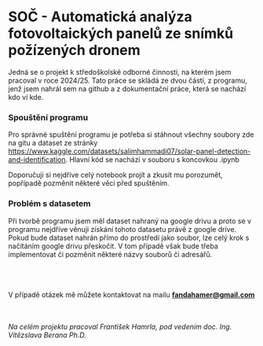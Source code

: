 # SOČ - Automatická analýza fotovoltaických panelů ze snímků požízených dronem
Jedná se o projekt k středoškolské odborné činnosti, na kterém jsem pracoval v roce 2024/25. Tato práce se skládá ze dvou částí, z programu, jenž jsem nahrál sem na github a z dokumentační práce, která se nachází kdo ví kde. <br />

### Spouštění programu
Pro správné spuštění programu je potřeba si stáhnout všechny soubory zde na gitu a dataset ze stránky https://www.kaggle.com/datasets/salimhammadi07/solar-panel-detection-and-identification. Hlavní kód se nachází v souboru s koncovkou .ipynb 

Doporučuji si nejdříve celý notebook projít a zkusit mu porozumět, popřípadě pozměnit některé věci před spuštěním. 



### Problém s datasetem
Při tvorbě programu jsem měl dataset nahraný na google drivu a proto se v programu nejdříve věnuji získání tohoto datasetu právě z google drive. Pokud bude dataset nahrán přímo do prostředí jako soubor, lze celý krok s načítáním google drivu přeskočit. V tom případě však bude třeba implementovat či pozměnit některé názvy souborů či adresářů. <br />






<br /><br /><br /> V případě otázek mě můžete kontaktovat na mailu <b>fandahamer@gmail.com</b>

<br /> <br /> *Na celém projektu pracoval František Hamrla, pod vedením doc. Ing. Vítězslava Berana Ph.D.*
